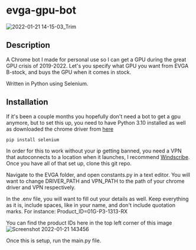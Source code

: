 # evga-gpu-bot
![2022-01-21 14-15-03_Trim](https://user-images.githubusercontent.com/42254833/150587298-8335bf0a-c7fa-4e5d-87ed-66fa3565c361.gif)

## Description
A Chrome bot I made for personal use so I can get a GPU during the great GPU crisis of 2019-2022. Let's you specify what GPU you want from EVGA B-stock, and buys the GPU when it comes in stock.

Written in Python using Selenium.

## Installation
If it's been a couple months you hopefully don't need a bot to get a gpu anymore, but to set this up, you need to have Python 3.10 installed as well as downloaded the chrome driver from [here](https://chromedriver.storage.googleapis.com/index.html)

```bash
pip install selenium
```

In order for this to work without your ip getting banned, you need a VPN that autoconnects to a location when it launches, I recommend [Windscribe](https://windscribe.com/). Once you have all of that set up, clone this git repo.

Navigate to the EVGA folder, and open constants.py in a text editor. You will want to change DRIVER_PATH and VPN_PATH to the path of your chrome driver and VPN respectively. 

In the .env file, you will want to fill out your details as well. Keep everything as it is, include spaces, like in your name, and don't include quotation marks. For instance:
Product_ID=01G-P3-1313-RX

You can find the product IDs here in the top left corner of this image
![Screenshot 2022-01-21 143456](https://user-images.githubusercontent.com/42254833/150589369-371fa341-d2c3-4db9-b43c-859da9c29b44.png)

Once this is setup, run the main.py file. 
